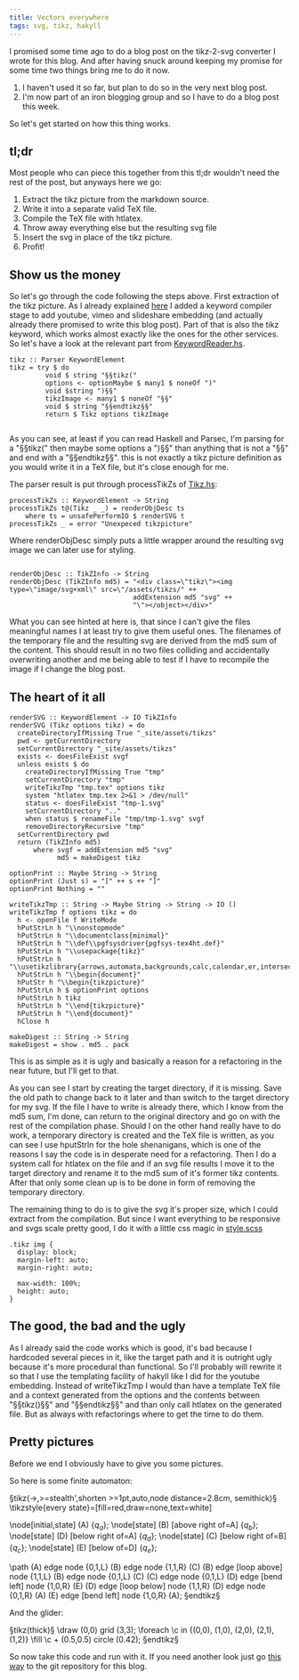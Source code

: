 ```yaml
---
title: Vectors everywhere
tags: svg, tikz, hakyll
---
```


I promised some time ago to do a blog post on the tikz-2-svg converter I wrote for this blog. And after having snuck around keeping my promise for some time two things bring me to do it now. 

1. I haven't used it so far, but plan to do so in the very next blog post. 
2. I'm now part of an iron blogging group and so I have to do a blog post this week.

So let's get started on how this thing works.

<!--more-->


## tl;dr
Most people who can piece this together from this tl;dr wouldn't need the rest of the post, but anyways here we go:

1. Extract the tikz picture from the markdown source.
2. Write it into a separate valid TeX file.
3. Compile the TeX file with htlatex.
4. Throw away everything else but the resulting svg file
5. Insert the svg in place of the tikz picture.
6. Profit!

## Show us the money

So let's go through the code following the steps above. First extraction of the tikz picture. 
As I already explained [here](/2013/06/22/3.26-Lightyears-away.html) I added a keyword compiler stage to add youtube, vimeo and slideshare embedding (and actually already there promised to write this blog post). Part of that is also the tikz keyword, which works almost exactly like the ones for the other services. So let's have a look at the relevant part from  [KeywordReader.hs](https://github.com/xinitrc/xinitrc.de/blob/master/Plugins/KeywordReader.hs).

~~~~ {.haskell}
tikz :: Parser KeywordElement
tikz = try $ do 
         void $ string "§§tikz("
         options <- optionMaybe $ many1 $ noneOf ")"
         void $string ")§§"
         tikzImage <- many1 $ noneOf "§§"
         void $ string "§§endtikz§§"
         return $ Tikz options tikzImage
          
~~~~

As you can see, at least if you can read Haskell and Parsec, I'm parsing for a "§§tikz(" then maybe some options a ")§§" than anything that is not a "§§" and end with a "§§endtikz§§". this is not exactly a tikz picture definition as you would write it in a TeX file, but it's close enough for me. 

The parser result is put through processTikZs of [Tikz.hs](https://github.com/xinitrc/xinitrc.de/blob/master/Plugins/Tikz.hs):

~~~~ {.haskell}
processTikZs :: KeywordElement -> String
processTikZs t@(Tikz _ _) = renderObjDesc ts
    where ts = unsafePerformIO $ renderSVG t
processTikZs _ = error "Unexpeced tikzpicture"

~~~~

Where renderObjDesc simply puts a little wrapper around the resulting svg image we can later use for styling. 

~~~~ {.haskell}

renderObjDesc :: TikZInfo -> String
renderObjDesc (TikZInfo md5) = "<div class=\"tikz\"><img type=\"image/svg+xml\" src=\"/assets/tikzs/" ++
                               addExtension md5 "svg" ++ 
                               "\"></object></div>"
~~~~

What you can see hinted at here is, that since I can't give the files meaningful names I at least try to give them useful ones. The filenames of the temporary file and the resulting svg are derived from the md5 sum of the content. This should result in no two files colliding and accidentally overwriting another and me being able to test if I have to recompile the image if I change the blog post. 

## The heart of it all

~~~~ {.haskell}							   
renderSVG :: KeywordElement -> IO TikZInfo
renderSVG (Tikz options tikz) = do
  createDirectoryIfMissing True "_site/assets/tikzs"
  pwd <- getCurrentDirectory
  setCurrentDirectory "_site/assets/tikzs"
  exists <- doesFileExist svgf
  unless exists $ do
    createDirectoryIfMissing True "tmp"
    setCurrentDirectory "tmp"
    writeTikzTmp "tmp.tex" options tikz 
    system "htlatex tmp.tex 2>&1 > /dev/null"
    status <- doesFileExist "tmp-1.svg"
    setCurrentDirectory ".."
    when status $ renameFile "tmp/tmp-1.svg" svgf
    removeDirectoryRecursive "tmp"
  setCurrentDirectory pwd
  return (TikZInfo md5)
      where svgf = addExtension md5 "svg"
            md5 = makeDigest tikz

optionPrint :: Maybe String -> String
optionPrint (Just s) = "[" ++ s ++ "]"
optionPrint Nothing = ""

writeTikzTmp :: String -> Maybe String -> String -> IO ()
writeTikzTmp f options tikz = do
  h <- openFile f WriteMode
  hPutStrLn h "\\nonstopmode"
  hPutStrLn h "\\documentclass{minimal}"
  hPutStrLn h "\\def\\pgfsysdriver{pgfsys-tex4ht.def}"
  hPutStrLn h "\\usepackage{tikz}"
  hPutStrLn h "\\usetikzlibrary{arrows,automata,backgrounds,calc,calendar,er,intersections,mindmap,matrix,folding,patterns,plothandlers,plotmarks,shapes,snakes,topaths,trees}"
  hPutStrLn h "\\begin{document}"
  hPutStr h "\\begin{tikzpicture}"
  hPutStrLn h $ optionPrint options
  hPutStrLn h tikz
  hPutStrLn h "\\end{tikzpicture}"
  hPutStrLn h "\\end{document}"
  hClose h

makeDigest :: String -> String
makeDigest = show . md5 . pack
~~~~

This is as simple as it is ugly and basically a reason for a refactoring in the near future, but I'll get to that. 

As you can see I start by creating the target directory, if it is missing. Save the old path to change back to it later and than switch to the target directory for my svg. If the file I have to write is already there, which I know from the md5 sum, I'm done, can return to the original directory and go on with the rest of the compilation phase. Should I on the other hand really have to do work, a temporary directory is created and the TeX file is written, as you can see I use <span class="tt">hputStrln</span> for the hole shenanigans, which is one of the reasons I say the code is in desperate need for a refactoring. Then I do a system call for htlatex on the file and if an svg file results I move it to the target directory and rename it to the md5 sum of it's former tikz contents. After that only some clean up is to be done in form of removing the temporary directory. 

The remaining thing to do is to give the svg it's proper size, which I could extract from the compilation. But since I want everything to be responsive and svgs scale pretty good, I do it with a little css magic in [style.scss](https://github.com/xinitrc/xinitrc.de/blob/master/css/style.scss)

~~~~ {.css}
.tikz img {
  display: block;
  margin-left: auto;
  margin-right: auto;

  max-width: 100%;
  height: auto;
}
~~~~

## The good, the bad and the ugly

As I already said the code works which is good, it's bad because I hardcoded several pieces in it, like the target path and it is outright ugly because it's more procedural than functional. So I'll probably will rewrite it so that I use the templating facility of hakyll like I did for the youtube embedding. Instead of <span class="tt">writeTikzTmp</span> I would than have a template TeX file and a context generated from the options and the contents between "§§tikz()§§" and "§§endtikz§§" and than only call htlatex on the generated file. But as always with refactorings where to get the time to do them.

## Pretty pictures

Before we end I obviously have to give you some pictures. 

So here is some finite automaton:

§tikz(->,>=stealth',shorten >=1pt,auto,node distance=2.8cm, semithick)§
  \tikzstyle{every state}=[fill=red,draw=none,text=white]

  \node[initial,state] (A)                    {$q_a$};
  \node[state]         (B) [above right of=A] {$q_b$};
  \node[state]         (D) [below right of=A] {$q_d$};
  \node[state]         (C) [below right of=B] {$q_c$};
  \node[state]         (E) [below of=D]       {$q_e$};

  \path (A) edge              node {0,1,L} (B)
            edge              node {1,1,R} (C)
        (B) edge [loop above] node {1,1,L} (B)
            edge              node {0,1,L} (C)
        (C) edge              node {0,1,L} (D)
            edge [bend left]  node {1,0,R} (E)
        (D) edge [loop below] node {1,1,R} (D)
            edge              node {0,1,R} (A)
        (E) edge [bend left]  node {1,0,R} (A);
§endtikz§

And the glider: 

§tikz(thick)§
\draw (0,0) grid (3,3);
\foreach \c in {(0,0), (1,0), (2,0), (2,1), (1,2)}
    \fill \c + (0.5,0.5) circle (0.42);
§endtikz§


So now take this code and run with it. If you need another look just go [this way](https://github.com/xinitrc/xinitrc.de) to the git repository for this blog.  
